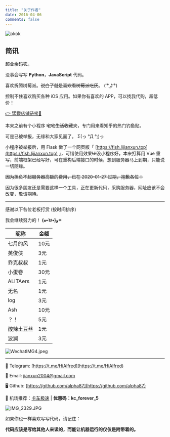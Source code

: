 ```yaml
---
title: "关于作者"
date: 2016-04-06
comments: false
---
```


![okok](https://i.loli.net/2020/01/27/Jph7edZWwCS5fjT.jpg " ")

## 简讯

超业余码农。

没事会写写 **Python**，**JavaScript** 代码。

喜欢折腾树莓派。~~说白了就是喜欢看树莓派吃灰~~。 ( ͡° ͜ʖ ͡°)

控制不住喜欢购买各种 iOS 应用。如果你有喜欢的 APP，可以找我代购，超低价！

[👉 猛戳店铺链接🔗](https://weidian.com/?userid=254994888)

本来之前有个小程序 ~~宅宅生活收藏夹~~，专门用来看知乎的热门钓鱼贴。

可是已被举报，无缘和大家见面了。 Σ(っ °Д °;)っ

小程序被举报后，用 Flask 做了一个网页版「 [https://fish.lijianxun.top](https://fish.lijianxun.top) 」，可惜使用效果~~UI~~没小程序好，本来打算用 Vue 重写，前端框架已经写好，可在重构后端接口的时候，想到服务器马上到期，只能说一切随缘。

~~因为担负不起服务器高额的费用，已在 2020-01-27 过期，抱歉各位！~~

因为很多朋友还是需要这样一个工具，正在更新代码，采购服务器，网址应该不会改变，敬请期待。

------

感谢以下各位老板打赏 (按时间排序)

我会继续努力的！ **(๑•̀ㅂ•́)و✧**

| 昵称       | 金额 |
| ---------- | ---- |
| 七月的风   | 10元 |
| 英俊侠     | 3元  |
| 乔克叔叔   | 1元  |
| 小蛋卷     | 30元 |
| ALITAers   | 1元  |
| 无名       | 1元  |
| log        | 3元  |
| Ash        | 10元 |
| ？！       | 5元  |
| 酸辣土豆丝 | 1元  |
| 波澜       | 3元  |

![WechatIMG4.jpeg](https://i.loli.net/2020/01/14/WrgkB9t3jp4aGmu.jpg " ")

------

📱 Telegram: [https://t.me/HiAlfred](https://t.me/HiAlfred)

📨 Email: jianxun2004@gmail.com

🖥 Github: [https://github.com/alpha87](https://github.com/alpha87)

🛫️ 机场推荐：[卡车极速](http://m8.pw/mddv) | **优惠码：kc_forever_5**

![IMG_2329.JPG](https://i.loli.net/2020/01/14/tOP8W3YBcElgf1s.jpg " ")

如果你也一样喜欢写写代码，请记住：

**代码应该是写给其他人来读的，而能让机器运行的仅仅是附带着的。**
